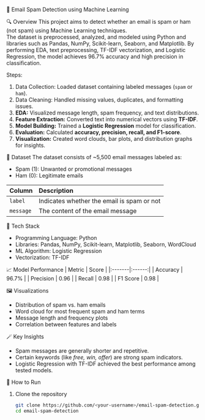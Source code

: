 📧 Email Spam Detection using Machine Learning

🔍 Overview
This project aims to detect whether an email is spam or ham (not spam) using Machine Learning techniques.  
The dataset is preprocessed, analyzed, and modeled using Python and libraries such as Pandas, NumPy, Scikit-learn, Seaborn, and Matplotlib.
By performing EDA, text preprocessing, TF-IDF vectorization, and Logistic Regression, the model achieves 96.7% accuracy and high precision in classification.


Steps: 
1. Data Collection: Loaded dataset containing labeled messages (`spam` or `ham`).
2. Data Cleaning: Handled missing values, duplicates, and formatting issues.
3. **EDA:** Visualized message length, spam frequency, and text distributions.
4. **Feature Extraction:** Converted text into numerical vectors using **TF-IDF**.
5. **Model Building:** Trained a **Logistic Regression** model for classification.
6. **Evaluation:** Calculated **accuracy, precision, recall, and F1-score**.
7. **Visualization:** Created word clouds, bar plots, and distribution graphs for insights.


🧩 Dataset
The dataset consists of ~5,500 email messages labeled as:
- Spam (1): Unwanted or promotional messages  
- Ham (0): Legitimate emails  

| Column | Description |
|:--------|:-------------|
| `label` | Indicates whether the email is spam or not |
| `message` | The content of the email message |


🧰 Tech Stack
- Programming Language: Python  
- Libraries: Pandas, NumPy, Scikit-learn, Matplotlib, Seaborn, WordCloud  
- ML Algorithm: Logistic Regression  
- Vectorization: TF-IDF  


📈 Model Performance
| Metric | Score |
|:-------|:------:|
| Accuracy | 96.7% |
| Precision | 0.96 |
| Recall | 0.98 |
| F1 Score | 0.98 |



🖼️ Visualizations
- Distribution of spam vs. ham emails  
- Word cloud for most frequent spam and ham terms  
- Message length and frequency plots  
- Correlation between features and labels  



🪄 Key Insights
- Spam messages are generally shorter and repetitive.  
- Certain keywords (like *free, win, offer*) are strong spam indicators.  
- Logistic Regression with TF-IDF achieved the best performance among tested models.



🚀 How to Run
1. Clone the repository  
   ```bash
   git clone https://github.com/<your-username>/email-spam-detection.git
   cd email-spam-detection
